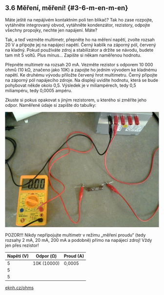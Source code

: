 ## 3.6 Měření, měření! {#3-6-m-en-m-en}

Máte ještě na nepájivém kontaktním poli ten blikač? Tak ho zase rozpojte, vytáhněte integrovaný obvod, vytáhněte kondenzátor, rezistory, odpojte všechny propojky, nechte jen napájení. Máte?

Tak, a teď vezměte multimetr, přepněte ho na měření napětí, zvolte rozsah 20 V a připojte jej na napájecí napětí. Černý kablík na záporný pól, červený na kladný. Pokud používáte zdroj a stabilizátor a držíte se návodu, budete tam mít 5 voltů. Plus mínus… Zapište si někam naměřenou hodnotu.

Přepněte multimetr na rozsah 20 mA. Vezměte rezistor s odporem 10 000 ohmů (10 kΩ, značeno jako 10K) a zapojte ho jedním vývodem ke kladnému napětí. Ke druhému vývodu přiložte červený hrot multimetru. Černý připojte na záporný pól napájecího zdroje. Na displeji uvidíte hodnotu, která se bude pohybovat někde okolo 0,5\. Výsledek je v miliampérech, tedy 0,5 miliampéru, tedy 0,0005 ampéru.

Zkuste si pokus opakovat s jiným rezistorem, u kterého si změříte jeho odpor. Naměřené údaje si zapište do tabulky:

![068-1.jpeg](images/00249.jpeg)

POZOR!!! Nikdy nepřipojujte multimetr v režimu „měření proudu“ (tedy rozsahy 2 mA, 20 mA, 200 mA a podobně) přímo na napájecí zdroj! Vždy jen přes rezistor!

| Napětí (V) | Odpor (Ω) | Proud (A) |
| --- | --- | --- |
| 5 | 10K (10000) | 0,0005 |
| 5 |  |  |
| 5 |  |  |

[eknh.cz/ohms](https://eknh.cz/ohms)